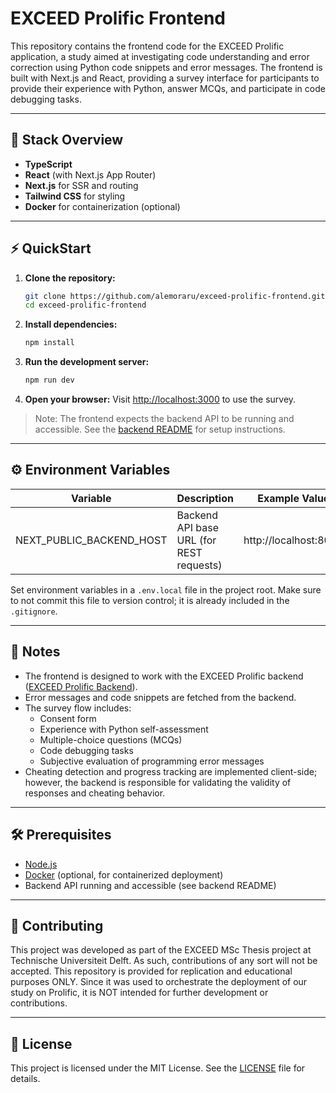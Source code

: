 # EXCEED Prolific Frontend

This repository contains the frontend code for the EXCEED Prolific application, a study aimed at investigating code
understanding and error correction using Python code snippets and error messages. The frontend is built with Next.js and
React, providing a survey interface for participants to provide their experience with Python, answer MCQs, and
participate in code debugging tasks.

---

## 🧩 Stack Overview

- **TypeScript**
- **React** (with Next.js App Router)
- **Next.js** for SSR and routing
- **Tailwind CSS** for styling
- **Docker** for containerization (optional)

---

## ⚡ QuickStart

1. **Clone the repository:**
   ```bash
   git clone https://github.com/alemoraru/exceed-prolific-frontend.git
   cd exceed-prolific-frontend
   ```
2. **Install dependencies:**
   ```bash
   npm install
   ```
3. **Run the development server:**
   ```bash
   npm run dev
   ```
4. **Open your browser:**
   Visit [http://localhost:3000](http://localhost:3000) to use the survey.

> Note: The frontend expects the backend API to be running and accessible. See
> the [backend README](https://github.com/alemoraru/exceed-prolific-backend) for setup instructions.

---

## ⚙️ Environment Variables

| Variable                 | Description                              | Example Value         |
|--------------------------|------------------------------------------|-----------------------|
| NEXT_PUBLIC_BACKEND_HOST | Backend API base URL (for REST requests) | http://localhost:8000 |

Set environment variables in a `.env.local` file in the project root. Make sure to not commit this file to version
control; it is already included in the `.gitignore`.

---

## 📝 Notes

- The frontend is designed to work with the EXCEED Prolific
  backend ([EXCEED Prolific Backend](https://github.com/amoraru/exceed-prolific-backend)).
- Error messages and code snippets are fetched from the backend.
- The survey flow includes:
  - Consent form
  - Experience with Python self-assessment
  - Multiple-choice questions (MCQs)
  - Code debugging tasks
  - Subjective evaluation of programming error messages
- Cheating detection and progress tracking are implemented client-side; however, the backend is responsible for
  validating the validity of responses and cheating behavior.

---

## 🛠️ Prerequisites

- [Node.js](https://nodejs.org/en/download/)
- [Docker](https://www.docker.com/get-started) (optional, for containerized deployment)
- Backend API running and accessible (see backend README)

---

## 🤝 Contributing

This project was developed as part of the EXCEED MSc Thesis project at Technische Universiteit Delft. As such,
contributions of any sort will not be accepted. This repository is provided for replication and educational purposes
ONLY. Since it was used to orchestrate the deployment of our study on Prolific, it is NOT intended for further
development or contributions.

---

## 📄 License

This project is licensed under the MIT License. See the [LICENSE](LICENSE) file for details.
